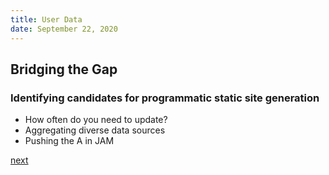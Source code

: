 ```yaml
---
title: User Data
date: September 22, 2020
---
```


## Bridging the Gap

### Identifying candidates for programmatic static site generation

- How often do you need to update?
- Aggregating diverse data sources
- Pushing the A in JAM 

[next](/src/slides/210-github-issues.md.html)
